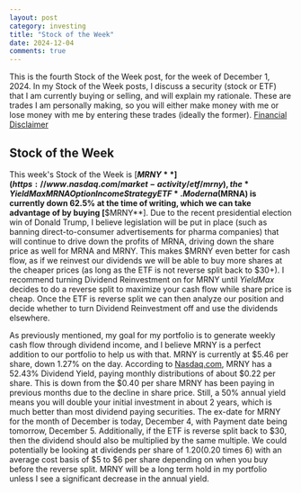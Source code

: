 ```yaml
---
layout: post
category: investing
title: "Stock of the Week"
date: 2024-12-04
comments: true
---
```


This is the fourth Stock of the Week post, for the week of December 1, 2024. In my Stock of the Week posts, I discuss a security (stock or ETF) that I am currently buying or selling, and will explain my rationale. These are trades I am personally making, so you will either make money with me or lose money with me by entering these trades (ideally the former). [Financial Disclaimer](https://fnmckee.com/categories/investing.html)

## Stock of the Week
This week's Stock of the Week is [**$MRNY**](https://www.nasdaq.com/market-activity/etf/mrny), the *YieldMax MRNA Option Income Strategy ETF*. Moderna ($MRNA) is currently down 62.5% at the time of writing, which we can take advantage of by buying [**$MRNY**]. Due to the recent presidential election win of Donald Trump, I believe legislation will be put in place (such as banning direct-to-consumer advertisements for pharma companies) that will continue to drive down the profits of MRNA, driving down the share price as well for MRNA and MRNY. This makes $MRNY even better for cash flow, as if we reinvest our dividends we will be able to buy more shares at the cheaper prices (as long as the ETF is not reverse split back to $30+). I recommend turning Dividend Reinvestment on for MRNY until *YieldMax* decides to do a reverse split to maximize your cash flow while share price is cheap. Once the ETF is reverse split we can then analyze our position and decide whether to turn Dividend Reinvestment off and use the dividends elsewhere.  

As previously mentioned, my goal for my portfolio is to generate weekly cash flow through dividend income, and I believe MRNY is a perfect addition to our portfolio to help us with that. MRNY is currently at $5.46 per share, down 1.27% on the day. According to [Nasdaq.com](https://www.nasdaq.com/market-activity/etf/mrny/dividend-history), MRNY has a 52.43% Dividend Yield, paying monthly distributions of about $0.22 per share. This is down from the $0.40 per share MRNY has been paying in previous months due to the decline in share price. Still, a 50% annual yield means you will double your initial investment in about 2 years, which is much better than most dividend paying securities. The ex-date for MRNY for the month of December is today, December 4, with Payment date being tomorrow, December 5. Additionally, if the ETF is reverse split back to $30, then the dividend should also be multiplied by the same multiple. We could potentially be looking at dividends per share of $1.20 ($0.20 times 6) with an average cost basis of $5 to $6 per share depending on when you buy before the reverse split. MRNY will be a long term hold in my portfolio unless I see a significant decrease in the annual yield.